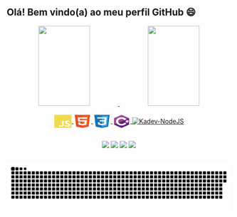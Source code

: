 ## Olá! Bem vindo(a) ao meu perfil GitHub 😄 
<div align="center">
  <a href="https://github.com/Kaadev">
  <img width="48%" height="180em" src="https://github-readme-stats.vercel.app/api?username=Kaadev&show_icons=true&theme=dracula&include_all_commits=true&count_private=true"/>
  <img width="48%" height="180em" src="https://github-readme-stats.vercel.app/api/top-langs/?username=Kaadev&layout=compact&langs_count=7&theme=dracula"/>
</div>
  <div style="display: inline_block" align="center"><br>
  <img align="center" alt="Kadev-Js" height="30" width="40" src="https://raw.githubusercontent.com/devicons/devicon/master/icons/javascript/javascript-plain.svg">
  <img align="center" alt="Kadev-HTML" height="30" width="40" src="https://raw.githubusercontent.com/devicons/devicon/master/icons/html5/html5-original.svg">
  <img align="center" alt="Kadev-CSS" height="30" width="40" src="https://raw.githubusercontent.com/devicons/devicon/master/icons/css3/css3-original.svg">
  <img align="center" alt="Kadev-Csharp" height="30" width="40" src="https://raw.githubusercontent.com/devicons/devicon/master/icons/csharp/csharp-original.svg">
  <img align="center" alt='Kadev-NodeJS' height="30" width="40" src="https://cdn.jsdelivr.net/gh/devicons/devicon/icons/nodejs/nodejs-original.svg">   
 </div>
  
  ##
  
  <div align="center"> 
  <a href="https://instagram.com/karencode" target="_blank"><img src="https://img.shields.io/badge/-Instagram-%23E4405F?style=for-the-badge&logo=instagram&logoColor=white" target="_blank"></a>
 <a href="" target="_blank"><img src="https://img.shields.io/badge/Discord-7289DA?style=for-the-badge&logo=discord&logoColor=white" target="_blank"></a> 
  <a href = "mailto:karen.souza.pereira@gmail.com"><img src="https://img.shields.io/badge/-Gmail-%23333?style=for-the-badge&logo=gmail&logoColor=white" target="_blank"></a>
  <a href="https://www.linkedin.com/in/kadev/" target="_blank"><img src="https://img.shields.io/badge/-LinkedIn-%230077B5?style=for-the-badge&logo=linkedin&logoColor=white" target="_blank"></a> 
    
 ##
   ![Kadev snake gif](https://github.com/Kaadev/Kaadev/blob/output/github-contribution-grid-snake.svg)
</div>
